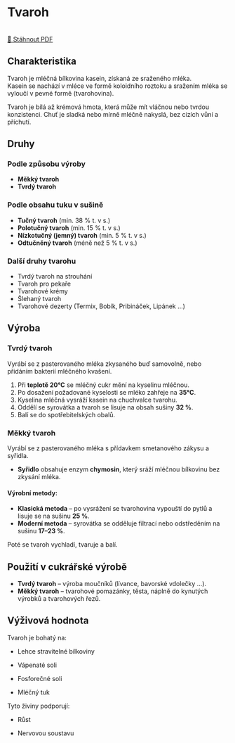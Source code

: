 # Tvaroh

<br />
<a href="/pdf/suroviny/tvaroh.pdf" download>
  📄 Stáhnout PDF
</a>


## Charakteristika  
Tvaroh je mléčná bílkovina kasein, získaná ze sraženého mléka.  
Kasein se nachází v mléce ve formě koloidního roztoku a sražením mléka se vyloučí v pevné formě (tvarohovina).  

Tvaroh je bílá až krémová hmota, která může mít vláčnou nebo tvrdou konzistenci. Chuť je sladká nebo mírně mléčně nakyslá, bez cizích vůní a příchutí.  

## Druhy  

### Podle způsobu výroby  
- **Měkký tvaroh**  
- **Tvrdý tvaroh**  

### Podle obsahu tuku v sušině  
- **Tučný tvaroh** (min. 38 % t. v s.)  
- **Polotučný tvaroh** (min. 15 % t. v s.)  
- **Nízkotučný (jemný) tvaroh** (min. 5 % t. v s.)  
- **Odtučněný tvaroh** (méně než 5 % t. v s.)  

### Další druhy tvarohu  
- Tvrdý tvaroh na strouhání  
- Tvaroh pro pekaře  
- Tvarohové krémy  
- Šlehaný tvaroh  
- Tvarohové dezerty (Termix, Bobík, Pribináček, Lipánek …)  

## Výroba  

### Tvrdý tvaroh  
Vyrábí se z pasterovaného mléka zkysaného buď samovolně, nebo přidáním bakterií mléčného kvašení.  

1. Při **teplotě 20°C** se mléčný cukr mění na kyselinu mléčnou.  
2. Po dosažení požadované kyselosti se mléko zahřeje na **35°C**.  
3. Kyselina mléčná vysráží kasein na chuchvalce tvarohu.  
4. Oddělí se syrovátka a tvaroh se lisuje na obsah sušiny **32 %**.  
5. Balí se do spotřebitelských obalů.  

### Měkký tvaroh  
Vyrábí se z pasterovaného mléka s přídavkem smetanového zákysu a syřidla.  

- **Syřidlo** obsahuje enzym **chymosin**, který sráží mléčnou bílkovinu bez zkysání mléka.  

#### Výrobní metody:  
- **Klasická metoda** – po vysrážení se tvarohovina vypouští do pytlů a lisuje se na sušinu **25 %**.  
- **Moderní metoda** – syrovátka se odděluje filtrací nebo odstředěním na sušinu **17–23 %**.  

Poté se tvaroh vychladí, tvaruje a balí.  

## Použití v cukrářské výrobě  
- **Tvrdý tvaroh** – výroba moučníků (lívance, bavorské vdolečky …).  
- **Měkký tvaroh** – tvarohové pomazánky, těsta, náplně do kynutých výrobků a tvarohových řezů.  

## Výživová hodnota  

Tvaroh je bohatý na:  

- Lehce stravitelné bílkoviny  

- Vápenaté soli  

- Fosforečné soli  

- Mléčný tuk  


Tyto živiny podporují:  

- Růst  

- Nervovou soustavu